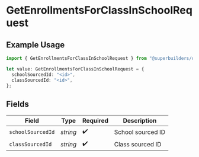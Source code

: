 # GetEnrollmentsForClassInSchoolRequest

## Example Usage

```typescript
import { GetEnrollmentsForClassInSchoolRequest } from "@superbuilders/oneroster/models/operations";

let value: GetEnrollmentsForClassInSchoolRequest = {
  schoolSourcedId: "<id>",
  classSourcedId: "<id>",
};
```

## Fields

| Field              | Type               | Required           | Description        |
| ------------------ | ------------------ | ------------------ | ------------------ |
| `schoolSourcedId`  | *string*           | :heavy_check_mark: | School sourced ID  |
| `classSourcedId`   | *string*           | :heavy_check_mark: | Class sourced ID   |